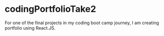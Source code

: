 # codingPortfolioTake2
For one of the final projects in my coding boot camp journey, I am creating portfolio using React.JS.
